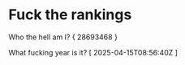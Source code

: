 # Fuck the rankings

Who the hell am I?
{ 28693468 }

What fucking year is it?
[ 2025-04-15T08:56:40Z ]
